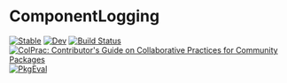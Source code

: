 # ComponentLogging

[![Stable](https://img.shields.io/badge/docs-stable-blue.svg)](https://abcdvvvv.github.io/ComponentLogging.jl/stable/)
[![Dev](https://img.shields.io/badge/docs-dev-blue.svg)](https://abcdvvvv.github.io/ComponentLogging.jl/dev/)
[![Build Status](https://github.com/abcdvvvv/ComponentLogging.jl/actions/workflows/CI.yml/badge.svg?branch=master)](https://github.com/abcdvvvv/ComponentLogging.jl/actions/workflows/CI.yml?query=branch%3Amaster)
[![ColPrac: Contributor's Guide on Collaborative Practices for Community Packages](https://img.shields.io/badge/ColPrac-Contributor's%20Guide-blueviolet)](https://github.com/SciML/ColPrac)
[![PkgEval](https://JuliaCI.github.io/NanosoldierReports/pkgeval_badges/C/ComponentLogging.svg)](https://JuliaCI.github.io/NanosoldierReports/pkgeval_badges/C/ComponentLogging.html)
